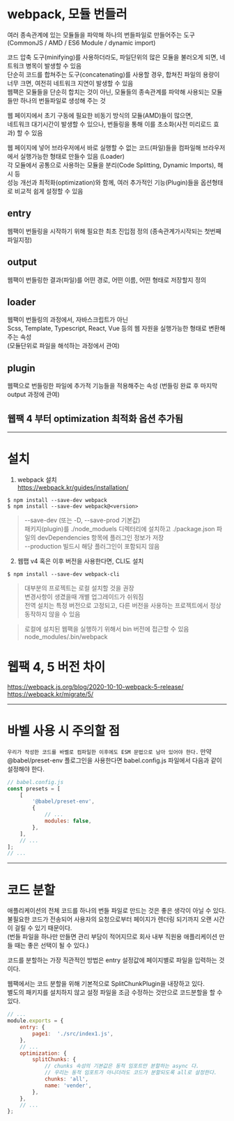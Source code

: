 # webpack, 모듈 번들러

여러 종속관계에 있는 모듈들을 파악해 하나의 번들파일로 만들어주는 도구 (CommonJS / AMD / ES6 Module / dynamic import)  

코드 압축 도구(minifying)를 사용하더라도, 파일단위의 많은 모듈을 불러오게 되면, 네트워크 병목이 발생할 수 있음  
단순히 코드를 합쳐주는 도구(concatenating)를 사용할 경우, 합쳐진 파일의 용량이 너무 크면, 여전히 네트워크 지연이 발생할 수 있음  
웹팩은 모듈들을 단순히 합치는 것이 아닌, 모듈들의 종속관계를 파악해 사용되는 모듈들만 하나의 번들파일로 생성해 주는 것   
  
웹 페이지에서 초기 구동에 필요한 비동기 방식의 모듈(AMD)들이 많으면,  
네트워크 대기시간이 발생할 수 있으나, 번들링을 통해 이를 초소화(사전 미리로드 효과) 할 수 있음  

웹 페이지에 넣어 브라우저에서 바로 실행할 수 없는 코드(파일)들을 컴파일해 브라우저에서 실행가능한 형태로 만들수 있음 (Loader)  
각 모듈에서 공통으로 사용하는 모듈을 분리(Code Splitting, Dynamic Imports), 해시 등  
성능 개선과 최적화(optimization)와 함께, 여러 추가적인 기능(Plugin)들을 옵션형태로 비교적 쉽게 설정할 수 있음  

## entry
웹팩이 번들링을 시작하기 위해 필요한 최초 진입점 정의 (종속관계가시작되는 첫번째 파일지정)  

## output
웹팩이 번들링한 결과(파일)를 어떤 경로, 어떤 이름, 어떤 형태로 저장할지 정의  

## loader
웹팩이 번들링의 과정에서, 자바스크립트가 아닌  
Scss, Template, Typescript, React, Vue 등의 웹 자원을 실행가능한 형태로 변환해주는 속성  
(모듈단위로 파일을 해석하는 과정에서 관여)  

## plugin
웹팩으로 번들링한 파일에 추가적 기능들을 적용해주는 속성 (번들링 완료 후 마지막 output 과정에 관여)  

## 웹팩 4 부터 optimization 최적화 옵션 추가됨

-----

# 설치
1. webpack 설치  
https://webpack.kr/guides/installation/  
```
$ npm install --save-dev webpack 
$ npm install --save-dev webpack@<version>
```
> --save-dev (또는 -D, --save-prod 기본값)     
패키지(plugin)를 ./node_moduels 디렉터리에 설치하고 ./package.json 파일의 devDependencies 항목에 플러그인 정보가 저장   
--production 빌드시 해당 플러그인이 포함되지 않음  

2. 웹팹 v4 혹은 이후 버전을 사용한다면, CLI도 설치  
```
$ npm install --save-dev webpack-cli
```

> 대부분의 프로젝트는 로컬 설치할 것을 권장  
변경사항이 생겼을때 개별 업그레이드가 쉬워짐  
전역 설치는 특정 버전으로 고정되고, 다른 버전을 사용하는 프로젝트에서 정상 동작하지 않을 수 있음  

> 로컬에 설치된 웹팩을 실행하기 위해서 bin 버전에 접근할 수 있음  
node_modules/.bin/webpack  


# 웹팩 4, 5 버전 차이  
https://webpack.js.org/blog/2020-10-10-webpack-5-release/
https://webpack.kr/migrate/5/  

-----

# 바벨 사용 시 주의할 점  
`우리가 작성한 코드를 바벨로 컴파일한 이후에도 ESM 문법으로 남아 있어야 한다.`
만약 @babel/preset-env 플로그인을 사용한다면 babel.config.js 파일에서 다음과 같이 설정해야 한다.  
```javascript
// babel.config.js  
const presets = [
    [
        '@babel/preset-env',
        {
            // ...
            modules: false,
        },
    ],
    // ...
];
// ...
```

-----

# 코드 분할
애플리케이션의 전체 코드를 하나의 번들 파일로 만드는 것은 좋은 생각이 아닐 수 있다.  
불필요한 코드가 전송되어 사용자의 요청으로부터 페이지가 렌더링 되기까지 오랜 시간이 걸릴 수 있기 때문이다.  
(번들 파일을 하나만 만들면 관리 부담이 적어지므로 회사 내부 직원용 애플리케이션 만들 때는 좋은 선택이 될 수 있다.)  

코드를 분할하는 가장 직관적인 방법은 entry 설정값에 페이지별로 파일을 입력하는 것이다.  

웹팩에서는 코드 분할을 위해 기본적으로 SplitChunkPlugin을 내장하고 있다.  
별도의 패키지를 설치하지 않고 설정 파일을 조금 수정하는 것만으로 코드분할을 할 수 있다.  
```javascript
// ...
module.exports = {
    entry: {
        page1:  './src/index1.js',
    },
    // ...
    optimization: {
        splitChunks: {
            // chunks 속성의 기본값은 동적 임포트만 분할하는 async 다.
            // 우리는 동적 임포트가 아니더라도 코드가 분할되도록 all로 설정한다.  
            chunks: 'all',
            name: 'vender',
        },
    },
    // ...
};
```



